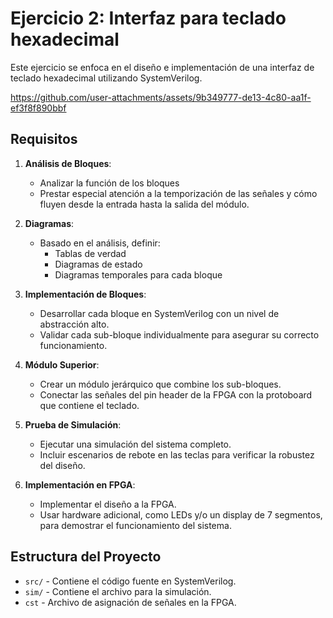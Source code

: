 # Ejercicio 2: Interfaz para teclado hexadecimal

Este ejercicio se enfoca en el diseño e implementación de una interfaz de teclado hexadecimal utilizando SystemVerilog. 


https://github.com/user-attachments/assets/9b349777-de13-4c80-aa1f-ef3f8f890bbf




## Requisitos

1. **Análisis de Bloques**:
   - Analizar la función de los bloques
   - Prestar especial atención a la temporización de las señales y cómo fluyen desde la entrada hasta la salida del módulo.

2. **Diagramas**:
   - Basado en el análisis, definir:
     - Tablas de verdad
     - Diagramas de estado
     - Diagramas temporales para cada bloque

3. **Implementación de Bloques**:
   - Desarrollar cada bloque en SystemVerilog con un nivel de abstracción alto.
   - Validar cada sub-bloque individualmente para asegurar su correcto funcionamiento.

4. **Módulo Superior**:
   - Crear un módulo jerárquico que combine los sub-bloques.
   - Conectar las señales del pin header de la FPGA con la protoboard que contiene el teclado.

5. **Prueba de Simulación**:
   - Ejecutar una simulación del sistema completo.
   - Incluir escenarios de rebote en las teclas para verificar la robustez del diseño.

6. **Implementación en FPGA**:
   - Implementar el diseño a la FPGA.
   - Usar hardware adicional, como LEDs y/o un display de 7 segmentos, para demostrar el funcionamiento del sistema.

## Estructura del Proyecto

- `src/` - Contiene el código fuente en SystemVerilog.
- `sim/` - Contiene el archivo para la simulación.
- `cst` - Archivo de asignación de señales en la FPGA.
